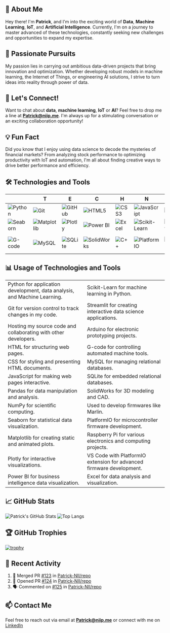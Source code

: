 ## 👋 **About Me**

Hey there! I'm **Patrick**, and I'm into the exciting world of **Data**, **Machine Learning**, **IoT**, and **Artificial Intelligence**. Currently, I'm on a journey to master advanced of these technologies, constantly seeking new challenges and opportunities to expand my expertise.

## 🚀 **Passionate Pursuits**

My passion lies in carrying out ambitious data-driven projects that bring innovation and optimization. Whether developing robust models in machine learning, the Internet of Things, or engineering AI solutions, I strive to turn ideas into reality through power of data.

## 🎉 **Let's Connect!**

Want to chat about **data**, **machine learning**, **IoT** or **AI**? Feel free to drop me a line at **Patrick@niip.me**. I'm always up for a stimulating conversation or an exciting collaboration opportunity!

## 💡 **Fun Fact**

Did you know that I enjoy using data science to decode the mysteries of financial markets? From analyzing stock performance to optimizing productivity with IoT and automation, I'm all about finding creative ways to drive better performance and efficiency.

## 🛠 **Technologies and Tools**

|  | T | E | C | H | N | O |  |
| --- | --- | --- | --- | --- | --- | --- | --- |
| ![Python](https://img.shields.io/badge/Python-3776AB?style=for-the-badge&logo=python&logoColor=white) | ![Git](https://img.shields.io/badge/Git-F05032?style=for-the-badge&logo=git&logoColor=white) | ![GitHub](https://img.shields.io/badge/GitHub-181717?style=for-the-badge&logo=github&logoColor=white) | ![HTML5](https://img.shields.io/badge/HTML5-E34F26?style=for-the-badge&logo=html5&logoColor=white) | ![CSS3](https://img.shields.io/badge/CSS3-1572B6?style=for-the-badge&logo=css3&logoColor=white) | ![JavaScript](https://img.shields.io/badge/JavaScript-F7DF1E?style=for-the-badge&logo=javascript&logoColor=black) | ![Pandas](https://img.shields.io/badge/Pandas-150458?style=for-the-badge&logo=pandas&logoColor=white) | ![NumPy](https://img.shields.io/badge/NumPy-013243?style=for-the-badge&logo=numpy&logoColor=white) |
| ![Seaborn](https://img.shields.io/badge/Seaborn-3776AB?style=for-the-badge&logo=python&logoColor=white) | ![Matplotlib](https://img.shields.io/badge/Matplotlib-3776AB?style=for-the-badge&logo=python&logoColor=white) | ![Plotly](https://img.shields.io/badge/Plotly-3F4F75?style=for-the-badge&logo=plotly&logoColor=white) | ![Power BI](https://img.shields.io/badge/Power_BI-F2C811?style=for-the-badge&logo=powerbi&logoColor=black) | ![Excel](https://img.shields.io/badge/Excel-217346?style=for-the-badge&logo=microsoftexcel&logoColor=white) | ![Scikit-Learn](https://img.shields.io/badge/Scikit--Learn-F7931E?style=for-the-badge&logo=scikitlearn&logoColor=white) | ![Streamlit](https://img.shields.io/badge/Streamlit-FF4B4B?style=for-the-badge&logo=streamlit&logoColor=white) | ![Arduino](https://img.shields.io/badge/Arduino-00979D?style=for-the-badge&logo=arduino&logoColor=white) |
| ![G-code](https://img.shields.io/badge/G--code-000000?style=for-the-badge&logo=gcode&logoColor=white) | ![MySQL](https://img.shields.io/badge/MySQL-4479A1?style=for-the-badge&logo=mysql&logoColor=white) | ![SQLite](https://img.shields.io/badge/SQLite-003B57?style=for-the-badge&logo=sqlite&logoColor=white) | ![SolidWorks](https://img.shields.io/badge/SolidWorks-FF0000?style=for-the-badge&logo=dassaultsystemes&logoColor=white) | ![C++](https://img.shields.io/badge/C++-00599C?style=for-the-badge&logo=c%2B%2B&logoColor=white) | ![PlatformIO](https://img.shields.io/badge/PlatformIO-FF7F50?style=for-the-badge&logo=platformio&logoColor=white) | ![Raspberry Pi](https://img.shields.io/badge/Raspberry_Pi-C51A4A?style=for-the-badge&logo=raspberrypi&logoColor=white) | ![Visual Studio Code](https://img.shields.io/badge/VS_Code-007ACC?style=for-the-badge&logo=visualstudiocode&logoColor=white) |

## 📊 **Usage of Technologies and Tools**

| | |
| --- | --- |
| Python for application development, data analysis, and Machine Learning. | Scikit-Learn for machine learning in Python. |
| Git for version control to track changes in my code. | Streamlit for creating interactive data science applications. |
| Hosting my source code and collaborating with other developers. | Arduino for electronic prototyping projects. |
| HTML for structuring web pages. | G-code for controlling automated machine tools. |
| CSS for styling and presenting HTML documents. | MySQL for managing relational databases. |
| JavaScript for making web pages interactive. | SQLite for embedded relational databases. |
| Pandas for data manipulation and analysis. | SolidWorks for 3D modeling and CAD. |
| NumPy for scientific computing. | Used to develop firmwares like Marlin. |
| Seaborn for statistical data visualization. | PlatformIO for microcontroller firmware development. |
| Matplotlib for creating static and animated plots. | Raspberry Pi for various electronics and computing projects. |
| Plotly for interactive visualizations. | VS Code with PlatformIO extension for advanced firmware development. |
| Power BI for business intelligence data visualization. | Excel for data analysis and visualization.  |

## 📈 **GitHub Stats**

![Patrick's GitHub Stats](https://github-readme-stats.vercel.app/api?username=Patrick-NII&show_icons=true&theme=radical)
![Top Langs](https://github-readme-stats.vercel.app/api/top-langs/?username=Patrick-NII&layout=compact&theme=radical&langs_count=10&hide=CMAK)

## 🏆 **GitHub Trophies**

[![trophy](https://github-profile-trophy.vercel.app/?username=Patrick-NII&theme=onedark)](https://github.com/ryo-ma/github-profile-trophy)

## 🚀 **Recent Activity**

<!--START_SECTION:activity-->
1. 🎉 Merged PR [#123](https://github.com/Patrick-NII/repo/pull/123) in [Patrick-NII/repo](https://github.com/Patrick-NII/repo)
2. 💪 Opened PR [#124](https://github.com/Patrick-NII/repo/pull/124) in [Patrick-NII/repo](https://github.com/Patrick-NII/repo)
3. 🗣 Commented on [#125](https://github.com/Patrick-NII/repo/issues/125) in [Patrick-NII/repo](https://github.com/Patrick-NII/repo)
<!--END_SECTION:activity-->

## 📫 **Contact Me**

Feel free to reach out via email at **Patrick@niip.me** or connect with me on [LinkedIn](https://www.linkedin.com/in/patrick-ngunga-a2612325b/)
